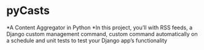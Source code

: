 # pyCasts
*A Content Aggregator in Python
*In this project, you’ll with RSS feeds, a Django custom management command, custom command automatically on a schedule and unit tests to test your Django app’s functionality
